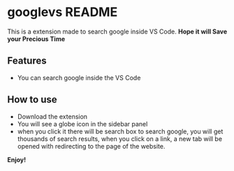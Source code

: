 # googlevs README

This is a extension made to search google inside VS Code. **Hope it will Save your Precious Time**

## Features

- You can search google inside the VS Code

## How to use

- Download the extension
- You will see a globe icon in the sidebar panel
- when you click it there will be search box to search google, you will get thousands of search results, when you click on a link, a new tab will be opened with redirecting to the page of the website.

**Enjoy!**
